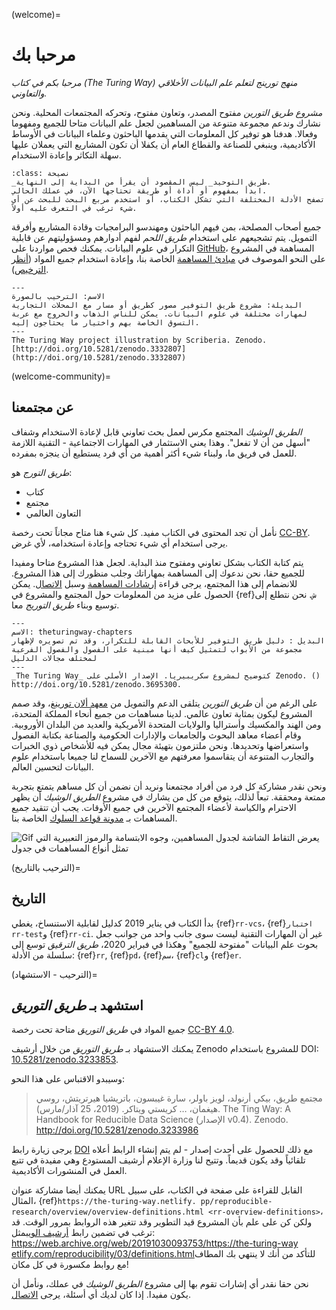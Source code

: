 (welcome)=
# مرحبا بك

*مرحبا بكم في كتاب (The Turing Way) منهج تورينج  لتعلم علم البيانات الأخلاقي والتعاوني.*

_مشروع طريق التورين_ مفتوح المصدر، وتعاون مفتوح، وتحركه المجتمعات المحلية. ونحن نشارك وندعم مجموعة متنوعة من المساهمين لجعل علم البيانات متاحا للجميع ومفهوما وفعالا. هدفنا هو توفير كل المعلومات التي يقدمها الباحثون وعلماء البيانات في الأوساط الأكاديمية، وينبغي للصناعة والقطاع العام أن يكفلا أن تكون المشاريع التي يعملان عليها سهلة التكاثر وإعادة الاستخدام.

```{admonition} Top Tip
:class: نصيحة
_طريق التوحيد_ ليس المقصود أن يقرأ من البداية إلى النهاية.
ابدأ بمفهوم أو أداة أو طريقة تحتاجها الآن، في عملك الحالي.
تصفح الأدلة المختلفة التي تشكل الكتاب، أو استخدم مربع البحث للبحث عن أي شيء ترغب في التعرف عليه أولاً.
```

جميع أصحاب المصلحة، بمن فيهم الباحثون ومهندسو البرامجيات وقادة المشاريع وأفرقة التمويل. يتم تشجيعهم على استخدام _طريق اللحم_ لفهم أدوارهم ومسؤوليتهم عن قابلية التكرار في علوم البيانات. يمكنك فحص مواردنا على [GitHub](https://github.com/alan-turing-institute/the-turing-way)، المساهمة في المشروع على النحو الموصوف في [مبادئ المساهمة](https://github.com/alan-turing-institute/the-turing-way/blob/main/CONTRIBUTING.md) الخاصة بنا، وإعادة استخدام جميع المواد ([أنظر الترخيص](https://github.com/alan-turing-institute/the-turing-way/blob/main/LICENSE.md)).

```{figure} figures/welcome.jpg
---
الاسم: الترحيب بالصورة
البديلة: مشروع طريق التوفير مصور كطريق أو مسار مع المحلات التجارية لمهارات مختلفة في علوم البيانات. يمكن للناس الذهاب والخروج مع عربة التسوق الخاصة بهم واختيار ما يحتاجون إليه.
---
The Turing Way project illustration by Scriberia. Zenodo. [http://doi.org/10.5281/zenodo.3332807] (http://doi.org/10.5281/zenodo.3332807)
```

(welcome-community)=
## عن مجتمعنا

_الطريق الوشيك_ المجتمع مكرس لعمل بحث تعاوني قابل لإعادة الاستخدام وشفاف "أسهل من أن لا تفعل". وهذا يعني الاستثمار في المهارات الاجتماعية - التقنية اللازمة للعمل في فريق ما، ولبناء شيء أكثر أهمية من أي فرد يستطيع أن ينجزه بمفرده.

_طريق التورج_ هو:

* كتاب
* مجتمع
* التعاون العالمي

نأمل أن تجد المحتوى في الكتاب مفيد. كل شيء هنا متاح مجاناً تحت رخصة [CC-BY](https://github.com/alan-turing-institute/the-turing-way/blob/main/LICENSE.md). يرجى استخدام أي شيء تحتاجه وإعادة استخدامه، لأي غرض.

يتم كتابة الكتاب بشكل تعاوني ومفتوح منذ البداية. لجعل هذا المشروع متاحا ومفيدا للجميع حقا، نحن ندعوك إلى المساهمة بمهاراتك وجلب منظورك إلى هذا المشروع. للانضمام إلى هذا المجتمع، يرجى قراءة [إرشادات المساهمة](https://github.com/alan-turing-institute/the-turing-way/blob/main/CONTRIBUTING.md) وسبل [الاتصال](https://github.com/alan-turing-institute/the-turing-way#get-in-touch). يمكن الحصول على مزيد من المعلومات حول المجتمع والمشروع في {ref}`ش`. نحن نتطلع إلى توسيع وبناء _طريق التوريج_ معا.

```{figure} figures/theturingway-chapters.jpg
---
الاسم: theturingway-chapters
البديل : دليل طريق التوفير للأبحاث القابلة للتكرار، وقد تم تصويره لإظهار مجموعة من الأبواب لتمثيل كيف أنها مبنية على الفصول والفصول الفرعية لمختلف مجالات الدليل
---
_The Turing Way_ كتوضيح لمشروع سكريبيريا. الإصدار الأصلي على Zenodo. () http://doi.org/10.5281/zenodo.3695300.
```

على الرغم من أن _طريق التورين_ يتلقى الدعم والتمويل من [معهد ألان تورينغ](https://www.turing.ac.uk/)، وقد صمم المشروع ليكون بمثابة تعاون عالمي. لدينا مساهمات من جميع أنحاء المملكة المتحدة، ومن الهند والمكسيك وأستراليا والولايات المتحدة الأمريكية والعديد من البلدان الأوروبية. وقام أعضاء معاهد البحوث والجامعات والإدارات الحكومية والصناعة بكتابة الفصول واستعراضها وتحديدها. ونحن ملتزمون بتهيئة مجال يمكن فيه للأشخاص ذوي الخبرات والتجارب المتنوعة أن يتقاسموا معرفتهم مع الآخرين للسماح لنا جميعا باستخدام علوم البيانات لتحسين العالم.

ونحن نقدر مشاركة كل فرد من أفراد مجتمعنا ونريد أن نضمن أن كل مساهم يتمتع بتجربة ممتعة ومحققة. تبعاً لذلك، يتوقع من كل من يشارك في مشروع _الطريق الوشيك_ أن يظهر الاحترام والكياسة لأعضاء المجتمع الآخرين في جميع الأوقات. يجب أن تتقيد جميع المساهمات بـ [مدونة قواعد السلوك](https://github.com/alan-turing-institute/the-turing-way/blob/main/CODE_OF_CONDUCT.md) الخاصة بنا.

![Gif يعرض التقاط الشاشة لجدول المساهمين، وجوه الابتسامة والرموز التعبيرية التي تمثل أنواع المساهمات في جدول](https://media.giphy.com/media/gKIUisnjpj2PS75nOJ/giphy.gif)

(الترحيب بالتاريخ)=
## التاريخ

بدأ الكتاب في يناير 2019 كدليل لقابلية الاستنساخ، يغطي {ref}`rr-vcs`، {ref}`اختبار rr-test`و {ref}`rr-ci`. غير أن المهارات التقنية ليست سوى جانب واحد من جوانب جعل بحوث علم البيانات "مفتوحة للجميع" وهكذا في فبراير 2020، _طريق الترقيق_ توسع إلى سلسلة من الأدلة: {ref}`rr`, {ref}`pd`، {ref}`سم`، {ref}`cl`و {ref}`er`.

(الترحيب - الاستشهاد)=
## استشهد بـ _طريق التوريق_

جميع المواد في _طريق التوريق_ متاحة تحت رخصة [CC-BY 4.0](https://github.com/alan-turing-institute/the-turing-way/blob/main/LICENSE.md).

يمكنك الاستشهاد بـ _طريق التوريق_ من خلال أرشيف Zenodo للمشروع باستخدام DOI: [10.5281/zenodo.3233853](https://doi.org/10.5281/zenodo.3233853).

وسيبدو الاقتباس على هذا النحو:

> مجتمع طريق، بيكي أرنولد، لويز باولر، سارة غيبسون، باتريشيا هيرتريتش، روسي هيغمان، … كريستي ويتاكر. (2019، 25 آذار/مارس). The Ting Way: A Handbook for Reducible Data Science (الإصدار v0.4). Zenodo. http://doi.org/10.5281/zenodo.3233986

يرجى زيارة رابط [DOI](https://doi.org/10.5281/zenodo.3233853) مع ذلك للحصول على أحدث إصدار - لم يتم إنشاء الرابط أعلاه تلقائياً وقد يكون قديماً. وتتيح لنا وزارة الإعلام أرشيف المستودع وهي مفيدة في تتبع العمل في المنشورات الأكاديمية.

يمكنك أيضا مشاركة عنوان URL القابل للقراءة على صفحة في الكتاب، على سبيل المثال، {ref}`https://the-turing-way.netlify. pp/reproducible-research/overview/overview-definitions.html <rr-overview-definitions>`، ولكن كن على علم بأن المشروع قيد التطوير وقد تتغير هذه الروابط بمرور الوقت. قد ترغب في تضمين رابط [أرشيف الويب](http://web.archive.org)مثل: [https://web.archive.org/web/20191030093753/https://the-turing-way etlify.com/reproducibility/03/definitions.html](https://web.archive.org/web/20191030093753/https://the-turing-way.netlify.com/reproducibility/03/definitions.html)للتأكد من أنك لا ينتهي بك المطاف مع روابط مكسورة في كل مكان!

نحن حقا نقدر أي إشارات تقوم بها إلى مشروع _الطريق الوشيك_ في عملك، ونأمل أن يكون مفيدا. إذا كان لديك أي أسئلة، يرجى [الاتصال](https://github.com/alan-turing-institute/the-turing-way#get-in-touch).
